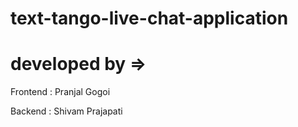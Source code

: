 # text-tango-live-chat-application

# developed by =>
  <p>Frontend : Pranjal Gogoi</p>
  <p>Backend : Shivam Prajapati</p>
